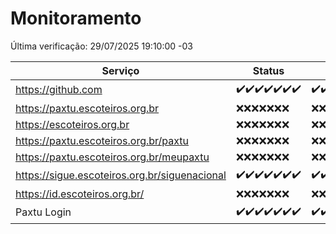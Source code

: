 # Monitoramento

Última verificação: 29/07/2025 19:10:00 -03

|Serviço|Status|Últimas 24h|
|---|---|---|
|https://github.com|<span title="2025-07-22: OK=23">✔️</span><span title="2025-07-23: OK=23">✔️</span><span title="2025-07-24: OK=23">✔️</span><span title="2025-07-25: OK=23">✔️</span><span title="2025-07-26: OK=23">✔️</span><span title="2025-07-27: OK=22">✔️</span><span title="2025-07-28: OK=20">✔️</span>|<span title="28/07/2025 19:10:00 -03 : 200">✔️</span><span title="28/07/2025 20:10:00 -03 : 200">✔️</span><span title="28/07/2025 21:58:00 -03 : 200">✔️</span><span title="29/07/2025 00:06:00 -03 : 200">✔️</span><span title="29/07/2025 01:38:00 -03 : 200">✔️</span><span title="29/07/2025 02:20:00 -03 : 200">✔️</span><span title="29/07/2025 03:17:00 -03 : 200">✔️</span><span title="29/07/2025 04:15:00 -03 : 200">✔️</span><span title="29/07/2025 05:14:00 -03 : 200">✔️</span><span title="29/07/2025 06:15:00 -03 : 200">✔️</span><span title="29/07/2025 07:11:00 -03 : 200">✔️</span><span title="29/07/2025 08:09:00 -03 : 200">✔️</span><span title="29/07/2025 09:20:00 -03 : 200">✔️</span><span title="29/07/2025 10:33:00 -03 : 200">✔️</span><span title="29/07/2025 11:14:00 -03 : 200">✔️</span><span title="29/07/2025 12:13:00 -03 : 200">✔️</span><span title="29/07/2025 13:12:00 -03 : 200">✔️</span><span title="29/07/2025 14:13:00 -03 : 200">✔️</span><span title="29/07/2025 15:15:00 -03 : 200">✔️</span><span title="29/07/2025 16:13:00 -03 : 200">✔️</span><span title="29/07/2025 17:11:00 -03 : 200">✔️</span><span title="29/07/2025 18:09:00 -03 : 200">✔️</span><span title="29/07/2025 19:10:00 -03 : 200">✔️</span>|
|https://paxtu.escoteiros.org.br|<span title="2025-07-22: Falhas=23">❌</span><span title="2025-07-23: Falhas=23">❌</span><span title="2025-07-24: Falhas=23">❌</span><span title="2025-07-25: Falhas=23">❌</span><span title="2025-07-26: Falhas=23">❌</span><span title="2025-07-27: Falhas=22">❌</span><span title="2025-07-28: Falhas=20">❌</span>|<span title="28/07/2025 19:10:00 -03 : 403">❌</span><span title="28/07/2025 20:10:00 -03 : 403">❌</span><span title="28/07/2025 21:58:00 -03 : 403">❌</span><span title="29/07/2025 00:06:00 -03 : 403">❌</span><span title="29/07/2025 01:38:00 -03 : 403">❌</span><span title="29/07/2025 02:20:00 -03 : 403">❌</span><span title="29/07/2025 03:17:00 -03 : 403">❌</span><span title="29/07/2025 04:15:00 -03 : 403">❌</span><span title="29/07/2025 05:14:00 -03 : 403">❌</span><span title="29/07/2025 06:15:00 -03 : 403">❌</span><span title="29/07/2025 07:11:00 -03 : 403">❌</span><span title="29/07/2025 08:09:00 -03 : 403">❌</span><span title="29/07/2025 09:20:00 -03 : 403">❌</span><span title="29/07/2025 10:33:00 -03 : 403">❌</span><span title="29/07/2025 11:14:00 -03 : 403">❌</span><span title="29/07/2025 12:13:00 -03 : 403">❌</span><span title="29/07/2025 13:12:00 -03 : 403">❌</span><span title="29/07/2025 14:13:00 -03 : 403">❌</span><span title="29/07/2025 15:15:00 -03 : 403">❌</span><span title="29/07/2025 16:13:00 -03 : 403">❌</span><span title="29/07/2025 17:11:00 -03 : 403">❌</span><span title="29/07/2025 18:09:00 -03 : 403">❌</span><span title="29/07/2025 19:10:00 -03 : 403">❌</span>|
|https://escoteiros.org.br|<span title="2025-07-22: Falhas=23">❌</span><span title="2025-07-23: Falhas=23">❌</span><span title="2025-07-24: Falhas=23">❌</span><span title="2025-07-25: Falhas=23">❌</span><span title="2025-07-26: Falhas=23">❌</span><span title="2025-07-27: Falhas=22">❌</span><span title="2025-07-28: Falhas=20">❌</span>|<span title="28/07/2025 19:10:00 -03 : 403">❌</span><span title="28/07/2025 20:10:00 -03 : 403">❌</span><span title="28/07/2025 21:58:00 -03 : 403">❌</span><span title="29/07/2025 00:06:00 -03 : 403">❌</span><span title="29/07/2025 01:38:00 -03 : 403">❌</span><span title="29/07/2025 02:20:00 -03 : 403">❌</span><span title="29/07/2025 03:17:00 -03 : 403">❌</span><span title="29/07/2025 04:15:00 -03 : 403">❌</span><span title="29/07/2025 05:14:00 -03 : 403">❌</span><span title="29/07/2025 06:15:00 -03 : 403">❌</span><span title="29/07/2025 07:11:00 -03 : 403">❌</span><span title="29/07/2025 08:09:00 -03 : 403">❌</span><span title="29/07/2025 09:20:00 -03 : 403">❌</span><span title="29/07/2025 10:33:00 -03 : 403">❌</span><span title="29/07/2025 11:14:00 -03 : 403">❌</span><span title="29/07/2025 12:13:00 -03 : 403">❌</span><span title="29/07/2025 13:12:00 -03 : 403">❌</span><span title="29/07/2025 14:13:00 -03 : 403">❌</span><span title="29/07/2025 15:15:00 -03 : 403">❌</span><span title="29/07/2025 16:13:00 -03 : 403">❌</span><span title="29/07/2025 17:11:00 -03 : 403">❌</span><span title="29/07/2025 18:09:00 -03 : 403">❌</span><span title="29/07/2025 19:10:00 -03 : 403">❌</span>|
|https://paxtu.escoteiros.org.br/paxtu|<span title="2025-07-22: Falhas=23">❌</span><span title="2025-07-23: Falhas=23">❌</span><span title="2025-07-24: Falhas=23">❌</span><span title="2025-07-25: Falhas=23">❌</span><span title="2025-07-26: Falhas=23">❌</span><span title="2025-07-27: Falhas=22">❌</span><span title="2025-07-28: Falhas=20">❌</span>|<span title="28/07/2025 19:10:00 -03 : 403">❌</span><span title="28/07/2025 20:10:00 -03 : 403">❌</span><span title="28/07/2025 21:58:00 -03 : 403">❌</span><span title="29/07/2025 00:06:00 -03 : 403">❌</span><span title="29/07/2025 01:38:00 -03 : 403">❌</span><span title="29/07/2025 02:20:00 -03 : 403">❌</span><span title="29/07/2025 03:17:00 -03 : 403">❌</span><span title="29/07/2025 04:15:00 -03 : 403">❌</span><span title="29/07/2025 05:14:00 -03 : 403">❌</span><span title="29/07/2025 06:15:00 -03 : 403">❌</span><span title="29/07/2025 07:11:00 -03 : 403">❌</span><span title="29/07/2025 08:09:00 -03 : 403">❌</span><span title="29/07/2025 09:20:00 -03 : 403">❌</span><span title="29/07/2025 10:33:00 -03 : 403">❌</span><span title="29/07/2025 11:14:00 -03 : 403">❌</span><span title="29/07/2025 12:13:00 -03 : 403">❌</span><span title="29/07/2025 13:12:00 -03 : 403">❌</span><span title="29/07/2025 14:13:00 -03 : 403">❌</span><span title="29/07/2025 15:15:00 -03 : 403">❌</span><span title="29/07/2025 16:13:00 -03 : 403">❌</span><span title="29/07/2025 17:11:00 -03 : 403">❌</span><span title="29/07/2025 18:09:00 -03 : 403">❌</span><span title="29/07/2025 19:10:00 -03 : 403">❌</span>|
|https://paxtu.escoteiros.org.br/meupaxtu|<span title="2025-07-22: Falhas=23">❌</span><span title="2025-07-23: Falhas=23">❌</span><span title="2025-07-24: Falhas=23">❌</span><span title="2025-07-25: Falhas=23">❌</span><span title="2025-07-26: Falhas=23">❌</span><span title="2025-07-27: Falhas=22">❌</span><span title="2025-07-28: Falhas=20">❌</span>|<span title="28/07/2025 19:10:00 -03 : 403">❌</span><span title="28/07/2025 20:10:00 -03 : 403">❌</span><span title="28/07/2025 21:58:00 -03 : 403">❌</span><span title="29/07/2025 00:06:00 -03 : 403">❌</span><span title="29/07/2025 01:38:00 -03 : 403">❌</span><span title="29/07/2025 02:20:00 -03 : 403">❌</span><span title="29/07/2025 03:17:00 -03 : 403">❌</span><span title="29/07/2025 04:15:00 -03 : 403">❌</span><span title="29/07/2025 05:14:00 -03 : 403">❌</span><span title="29/07/2025 06:15:00 -03 : 403">❌</span><span title="29/07/2025 07:11:00 -03 : 403">❌</span><span title="29/07/2025 08:09:00 -03 : 403">❌</span><span title="29/07/2025 09:20:00 -03 : 403">❌</span><span title="29/07/2025 10:33:00 -03 : 403">❌</span><span title="29/07/2025 11:14:00 -03 : 403">❌</span><span title="29/07/2025 12:13:00 -03 : 403">❌</span><span title="29/07/2025 13:12:00 -03 : 403">❌</span><span title="29/07/2025 14:13:00 -03 : 403">❌</span><span title="29/07/2025 15:15:00 -03 : 403">❌</span><span title="29/07/2025 16:13:00 -03 : 403">❌</span><span title="29/07/2025 17:11:00 -03 : 403">❌</span><span title="29/07/2025 18:09:00 -03 : 403">❌</span><span title="29/07/2025 19:10:00 -03 : 403">❌</span>|
|https://sigue.escoteiros.org.br/siguenacional|<span title="2025-07-22: OK=23">✔️</span><span title="2025-07-23: OK=23">✔️</span><span title="2025-07-24: OK=23">✔️</span><span title="2025-07-25: OK=23">✔️</span><span title="2025-07-26: OK=23">✔️</span><span title="2025-07-27: OK=22">✔️</span><span title="2025-07-28: OK=20">✔️</span>|<span title="28/07/2025 19:10:00 -03 : 200">✔️</span><span title="28/07/2025 20:10:00 -03 : 200">✔️</span><span title="28/07/2025 21:58:00 -03 : 200">✔️</span><span title="29/07/2025 00:06:00 -03 : 200">✔️</span><span title="29/07/2025 01:38:00 -03 : 200">✔️</span><span title="29/07/2025 02:20:00 -03 : 200">✔️</span><span title="29/07/2025 03:17:00 -03 : 200">✔️</span><span title="29/07/2025 04:15:00 -03 : 200">✔️</span><span title="29/07/2025 05:14:00 -03 : 200">✔️</span><span title="29/07/2025 06:15:00 -03 : 200">✔️</span><span title="29/07/2025 07:11:00 -03 : 200">✔️</span><span title="29/07/2025 08:09:00 -03 : 200">✔️</span><span title="29/07/2025 09:20:00 -03 : 200">✔️</span><span title="29/07/2025 10:33:00 -03 : 200">✔️</span><span title="29/07/2025 11:14:00 -03 : 200">✔️</span><span title="29/07/2025 12:13:00 -03 : 200">✔️</span><span title="29/07/2025 13:12:00 -03 : 200">✔️</span><span title="29/07/2025 14:13:00 -03 : 200">✔️</span><span title="29/07/2025 15:15:00 -03 : 200">✔️</span><span title="29/07/2025 16:13:00 -03 : 200">✔️</span><span title="29/07/2025 17:11:00 -03 : 200">✔️</span><span title="29/07/2025 18:09:00 -03 : 200">✔️</span><span title="29/07/2025 19:10:00 -03 : 200">✔️</span>|
|https://id.escoteiros.org.br/|<span title="2025-07-22: Falhas=23">❌</span><span title="2025-07-23: Falhas=23">❌</span><span title="2025-07-24: Falhas=23">❌</span><span title="2025-07-25: Falhas=23">❌</span><span title="2025-07-26: Falhas=23">❌</span><span title="2025-07-27: Falhas=22">❌</span><span title="2025-07-28: Falhas=20">❌</span>|<span title="28/07/2025 19:10:00 -03 : 403">❌</span><span title="28/07/2025 20:10:00 -03 : 403">❌</span><span title="28/07/2025 21:58:00 -03 : 403">❌</span><span title="29/07/2025 00:06:00 -03 : 403">❌</span><span title="29/07/2025 01:38:00 -03 : 403">❌</span><span title="29/07/2025 02:20:00 -03 : 403">❌</span><span title="29/07/2025 03:17:00 -03 : 403">❌</span><span title="29/07/2025 04:15:00 -03 : 403">❌</span><span title="29/07/2025 05:14:00 -03 : 403">❌</span><span title="29/07/2025 06:15:00 -03 : 403">❌</span><span title="29/07/2025 07:11:00 -03 : 403">❌</span><span title="29/07/2025 08:09:00 -03 : 403">❌</span><span title="29/07/2025 09:20:00 -03 : 403">❌</span><span title="29/07/2025 10:33:00 -03 : 403">❌</span><span title="29/07/2025 11:14:00 -03 : 403">❌</span><span title="29/07/2025 12:13:00 -03 : 403">❌</span><span title="29/07/2025 13:12:00 -03 : 403">❌</span><span title="29/07/2025 14:13:00 -03 : 403">❌</span><span title="29/07/2025 15:15:00 -03 : 403">❌</span><span title="29/07/2025 16:13:00 -03 : 403">❌</span><span title="29/07/2025 17:11:00 -03 : 403">❌</span><span title="29/07/2025 18:09:00 -03 : 403">❌</span><span title="29/07/2025 19:10:00 -03 : 403">❌</span>|
|Paxtu Login|<span title="2025-07-22: OK=23">✔️</span><span title="2025-07-23: OK=23">✔️</span><span title="2025-07-24: OK=23">✔️</span><span title="2025-07-25: OK=23">✔️</span><span title="2025-07-26: OK=23">✔️</span><span title="2025-07-27: OK=22">✔️</span><span title="2025-07-28: OK=20">✔️</span>|<span title="28/07/2025 19:10:00 -03 : 200">✔️</span><span title="28/07/2025 20:10:00 -03 : 200">✔️</span><span title="28/07/2025 21:58:00 -03 : 200">✔️</span><span title="29/07/2025 00:06:00 -03 : 200">✔️</span><span title="29/07/2025 01:38:00 -03 : 200">✔️</span><span title="29/07/2025 02:20:00 -03 : 200">✔️</span><span title="29/07/2025 03:17:00 -03 : 200">✔️</span><span title="29/07/2025 04:15:00 -03 : 200">✔️</span><span title="29/07/2025 05:14:00 -03 : 200">✔️</span><span title="29/07/2025 06:15:00 -03 : 200">✔️</span><span title="29/07/2025 07:11:00 -03 : 200">✔️</span><span title="29/07/2025 08:09:00 -03 : 200">✔️</span><span title="29/07/2025 09:20:00 -03 : 200">✔️</span><span title="29/07/2025 10:33:00 -03 : 200">✔️</span><span title="29/07/2025 11:14:00 -03 : 200">✔️</span><span title="29/07/2025 12:13:00 -03 : 200">✔️</span><span title="29/07/2025 13:12:00 -03 : 200">✔️</span><span title="29/07/2025 14:13:00 -03 : 200">✔️</span><span title="29/07/2025 15:15:00 -03 : 200">✔️</span><span title="29/07/2025 16:13:00 -03 : 200">✔️</span><span title="29/07/2025 17:11:00 -03 : 200">✔️</span><span title="29/07/2025 18:09:00 -03 : 200">✔️</span><span title="29/07/2025 19:10:00 -03 : 200">✔️</span>|
